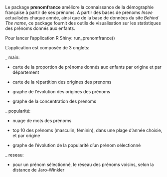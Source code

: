 
<!-- README.md is generated from README.Rmd. Please edit that file -->

Le package **prenomfrance** améliore la connaissance de la démographie
française à partir de ses prénoms. A partir des bases de prenoms *Insee*
actualisées chaque année, ainsi que de la base de données du site
*Behind The name*, ce package fournit des outils de visualisation sur
les statistiques des prénoms donnés aux enfants.

Pour lancer l’application R Shiny: run\_prenomfrance()

L’application est composée de 3 onglets:

\_ main:

  - carte de la proportion de prénoms donnés aux enfants par origine et
    par département

  - carte de la répartition des origines des prenoms

  - graphe de l’évolution des origines des prénoms

  - graphe de la concentration des prenoms

\_ popularité:

  - nuage de mots des prénoms

  - top 10 des prénoms (masculin, féminin), dans une plage d’année
    choisie, et par origine

  - graphe de l’évolution de la popularité d’un prénom sélectionné

\_ reseau:

  - pour un prénom sélectionné, le réseau des prénoms voisins, selon la
    distance de Jaro-Winkler
